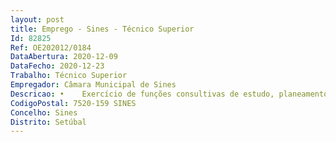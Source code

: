 ```yaml
--- 
layout: post
title: Emprego - Sines - Técnico Superior
Id: 82825
Ref: OE202012/0184
DataAbertura: 2020-12-09
DataFecho: 2020-12-23
Trabalho: Técnico Superior
Empregador: Câmara Municipal de Sines
Descricao: •	Exercício de funções consultivas de estudo, planeamento, programação, avaliação e aplicação de métodos e processos de natureza técnica e ou científica que fundamentam e preparam a decisão •	Elaboração de pareceres, projetos e atividades na área da medicina veterinária, nomeadamente da saúde e do bem estar animal, saúde pública veterinária, segurança alimentar e inspeção higio sanitária •	Desenvolvimento e execução de demais tarefas relacionadas com as competências municipais em matéria veterinária legalmente previstas.
CodigoPostal: 7520-159 SINES
Concelho: Sines
Distrito: Setúbal
--- 
```

